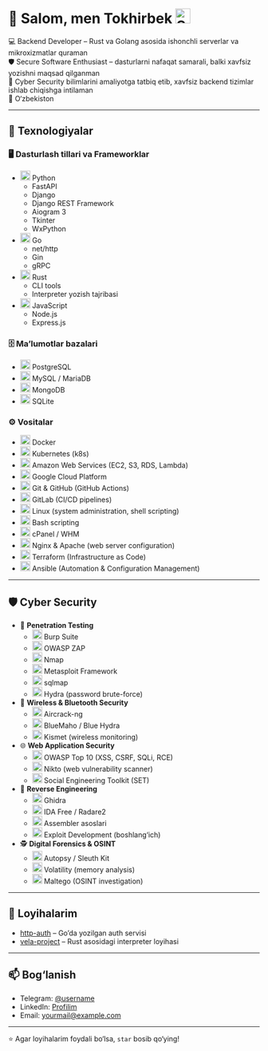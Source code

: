 # 👋 Salom, men Tokhirbek <img src="https://media.giphy.com/media/3o7aCTfyhYawdOXcFW/giphy.gif" width="30" title="Server"/>

💻 Backend Developer – Rust va Golang asosida ishonchli serverlar va mikroxizmatlar quraman  
🛡 Secure Software Enthusiast – dasturlarni nafaqat samarali, balki xavfsiz yozishni maqsad qilganman  
🚀 Cyber Security bilimlarini amaliyotga tatbiq etib, xavfsiz backend tizimlar ishlab chiqishga intilaman  
📍 O‘zbekiston  



---


## 🔧 Texnologiyalar

### 🖥 Dasturlash tillari va Frameworklar
<ul>
  <li>
    <img src="https://cdn.jsdelivr.net/gh/devicons/devicon/icons/python/python-original.svg" width="20"/> Python
    <ul>
      <li>FastAPI</li>
      <li>Django</li>
      <li>Django REST Framework</li>
      <li>Aiogram 3</li>
      <li>Tkinter</li>
      <li>WxPython</li>
    </ul>
  </li>
  <li>
    <img src="https://cdn.jsdelivr.net/gh/devicons/devicon/icons/go/go-original.svg" width="20"/> Go
    <ul>
      <li>net/http</li>
      <li>Gin</li>
      <li>gRPC</li>
    </ul>
  </li>
  <li>
    <img src="https://cdn.jsdelivr.net/gh/devicons/devicon/icons/rust/rust-plain.svg" width="20"/> Rust
    <ul>
      <li>CLI tools</li>
      <li>Interpreter yozish tajribasi</li>
    </ul>
  </li>
  <li>
    <img src="https://cdn.jsdelivr.net/gh/devicons/devicon/icons/javascript/javascript-original.svg" width="20"/> JavaScript
    <ul>
      <li>Node.js</li>
      <li>Express.js</li>
    </ul>
  </li>
</ul>

### 🗄 Ma’lumotlar bazalari
<ul>
  <li>
    <img src="https://cdn.jsdelivr.net/gh/devicons/devicon/icons/postgresql/postgresql-original.svg" width="20"/> PostgreSQL
  </li>
  <li>
    <img src="https://cdn.jsdelivr.net/gh/devicons/devicon/icons/mysql/mysql-original.svg" width="20"/> MySQL / MariaDB
  </li>
  <li>
    <img src="https://cdn.jsdelivr.net/gh/devicons/devicon/icons/mongodb/mongodb-original.svg" width="20"/> MongoDB
  </li>
  <li>
    <img src="https://cdn.jsdelivr.net/gh/devicons/devicon/icons/sqlite/sqlite-original.svg" width="20"/> SQLite
  </li>
</ul>

### ⚙️ Vositalar
<ul>
  <li>
    <img src="https://cdn.jsdelivr.net/gh/devicons/devicon/icons/docker/docker-original.svg" width="20"/> Docker
  </li>
  <li>
    <img src="https://cdn.jsdelivr.net/gh/devicons/devicon/icons/kubernetes/kubernetes-plain.svg" width="20"/> Kubernetes (k8s)
  </li>
  <li>
    <img src="https://cdn.jsdelivr.net/gh/devicons/devicon/icons/amazonwebservices/amazonwebservices-original.svg" width="20"/> Amazon Web Services (EC2, S3, RDS, Lambda)
  </li>
  <li>
    <img src="https://cdn.jsdelivr.net/gh/devicons/devicon/icons/googlecloud/googlecloud-original.svg" width="20"/> Google Cloud Platform
  </li>
  <li>
    <img src="https://cdn.jsdelivr.net/gh/devicons/devicon/icons/git/git-original.svg" width="20"/> Git & GitHub (GitHub Actions)
  </li>
  <li>
    <img src="https://cdn.jsdelivr.net/gh/devicons/devicon/icons/gitlab/gitlab-original.svg" width="20"/> GitLab (CI/CD pipelines)
  </li>
  <li>
    <img src="https://cdn.jsdelivr.net/gh/devicons/devicon/icons/linux/linux-original.svg" width="20"/> Linux (system administration, shell scripting)
  </li>
  <li>
    <img src="https://cdn.jsdelivr.net/gh/devicons/devicon/icons/bash/bash-original.svg" width="20"/> Bash scripting
  </li>
  <li>
    <img src="https://img.icons8.com/color/48/cpanel.png" width="20"/> cPanel / WHM
  </li>
  <li>
    <img src="https://img.icons8.com/color/48/nginx.png" width="20"/> Nginx & Apache (web server configuration)
  </li>
  <li>
    <img src="https://img.icons8.com/color/48/terraform.png" width="20"/> Terraform (Infrastructure as Code)
  </li>
  <li>
    <img src="https://img.icons8.com/color/48/ansible.png" width="20"/> Ansible (Automation & Configuration Management)
  </li>
</ul>


---
## 🛡 Cyber Security
<ul>
  <li>
    🔎 <b>Penetration Testing</b>
    <ul>
      <li><img src="https://img.icons8.com/fluency/48/burp-suite.png" width="20"/> Burp Suite</li>
      <li><img src="https://img.icons8.com/color/48/owasp.png" width="20"/> OWASP ZAP</li>
      <li><img src="https://img.icons8.com/ios/50/command-line.png" width="20"/> Nmap</li>
      <li><img src="https://img.icons8.com/ios/50/exploit.png" width="20"/> Metasploit Framework</li>
      <li><img src="https://img.icons8.com/ios-filled/50/sql.png" width="20"/> sqlmap</li>
      <li><img src="https://img.icons8.com/ios-filled/50/lockpicks.png" width="20"/> Hydra (password brute-force)</li>
    </ul>
  </li>

  <li>
    📡 <b>Wireless & Bluetooth Security</b>
    <ul>
      <li><img src="https://img.icons8.com/ios-filled/50/wifi.png" width="20"/> Aircrack-ng</li>
      <li><img src="https://img.icons8.com/ios/50/bluetooth.png" width="20"/> BlueMaho / Blue Hydra</li>
      <li><img src="https://img.icons8.com/ios-filled/50/radio-tower.png" width="20"/> Kismet (wireless monitoring)</li>
    </ul>
  </li>

  <li>
    🌐 <b>Web Application Security</b>
    <ul>
      <li><img src="https://img.icons8.com/ios-filled/50/web.png" width="20"/> OWASP Top 10 (XSS, CSRF, SQLi, RCE)</li>
      <li><img src="https://img.icons8.com/ios/50/penetration-testing.png" width="20"/> Nikto (web vulnerability scanner)</li>
      <li><img src="https://img.icons8.com/ios/50/phishing.png" width="20"/> Social Engineering Toolkit (SET)</li>
    </ul>
  </li>

  <li>
    🧪 <b>Reverse Engineering</b>
    <ul>
      <li><img src="https://img.icons8.com/ios/50/code-file.png" width="20"/> Ghidra</li>
      <li><img src="https://img.icons8.com/ios/50/debugging.png" width="20"/> IDA Free / Radare2</li>
      <li><img src="https://img.icons8.com/ios-filled/50/assembly.png" width="20"/> Assembler asoslari</li>
      <li><img src="https://img.icons8.com/ios-filled/50/hacker.png" width="20"/> Exploit Development (boshlang‘ich)</li>
    </ul>
  </li>

  <li>
    🕵️ <b>Digital Forensics & OSINT</b>
    <ul>
      <li><img src="https://img.icons8.com/ios/50/search.png" width="20"/> Autopsy / Sleuth Kit</li>
      <li><img src="https://img.icons8.com/ios/50/data-encryption.png" width="20"/> Volatility (memory analysis)</li>
      <li><img src="https://img.icons8.com/ios/50/globe.png" width="20"/> Maltego (OSINT investigation)</li>
    </ul>
  </li>
</ul>

---

## 📌 Loyihalarim
- [http-auth](https://github.com/tokhirbek/http-auth) – Go’da yozilgan auth servisi  
- [vela-project](https://github.com/tokhirbek/vela-project) – Rust asosidagi interpreter loyihasi  

---

## 📫 Bog‘lanish
- Telegram: [@username](https://t.me/username)  
- LinkedIn: [Profilim](https://linkedin.com/in/username)  
- Email: yourmail@example.com  

---

⭐️ Agar loyihalarim foydali bo‘lsa, `star` bosib qo‘ying!
